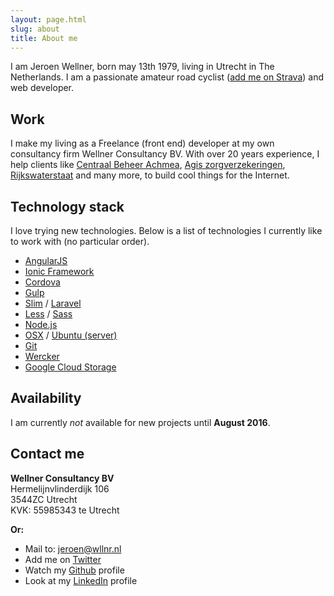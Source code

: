 ```yaml
---
layout: page.html
slug: about
title: About me
---
```

I am Jeroen Wellner, born may 13th 1979, living in Utrecht in The Netherlands. I am a passionate amateur road cyclist ([add me on Strava](https://www.strava.com/athletes/461379)) and web developer.

## Work
I make my living as a Freelance (front end) developer at my own consultancy firm Wellner Consultancy BV. With over 20 years experience, I help clients like [Centraal Beheer Achmea](https://www.centraalbeheer.nl), [Agis zorgverzekeringen](http://www.agisweb.nl), [Rijkswaterstaat](http://www.rijkswaterstaat.nl) and many more, to build cool things for the Internet.

## Technology stack 
I love trying new technologies. Below is a list of technologies I currently like to work with (no particular order).
	
  * [AngularJS](https://angularjs.org/)
  * [Ionic Framework](http://ionicframework.com/)
  * [Cordova](http://cordova.apache.org)
  * [Gulp](http://gulpjs.com/)
  * [Slim](http://www.slimframework.com/) / [Laravel](http://laravel.com/)
  * [Less](http://lesscss.org/) / [Sass](http://sass-lang.com/)
  * [Node.js](http://nodejs.org/)
  * [OSX](https://www.apple.com/osx/) / [Ubuntu (server)](http://www.ubuntu.com/server)
  * [Git](https://github.com/jwellner)
  * [Wercker](https://www.wercker.com)
  * [Google Cloud Storage](https://cloud.google.com/storage/)

## Availability
I am currently *not* available for new projects until **August 2016**.

## Contact me

**Wellner Consultancy BV**  
Hermelijnvlinderdijk 106  
3544ZC Utrecht  
KVK: 55985343 te Utrecht  

**Or:**

  * Mail to: [jeroen@wllnr.nl](mailto:jeroen@wllnr.nl)
  * Add me on [Twitter](http://twitter.com/jwellner)
  * Watch my [Github](https://github.com/jwellner) profile
  * Look at my [LinkedIn](http://www.linkedin.com/in/jeroenwellner) profile
